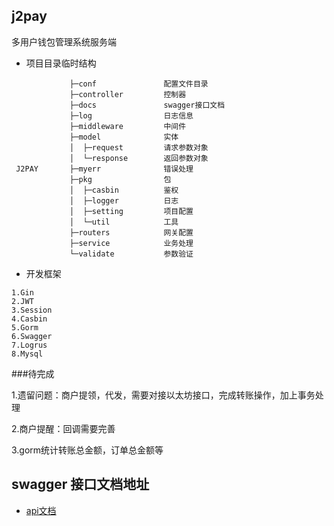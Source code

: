 ## j2pay
 多用户钱包管理系统服务端

* 项目目录临时结构
```
             ├─conf               配置文件目录
             ├─controller         控制器
             ├─docs               swagger接口文档
             ├─log                日志信息
             ├─middleware         中间件
             ├─model              实体
             │  ├─request         请求参数对象
             │  └─response        返回参数对象
 J2PAY       ├─myerr              错误处理
             ├─pkg                包      
             │  ├─casbin          鉴权
             │  ├─logger          日志
             │  ├─setting         项目配置
             │  └─util            工具
             ├─routers            网关配置
             ├─service            业务处理
             └─validate           参数验证
 ```
* 开发框架
```
1.Gin
2.JWT
3.Session
4.Casbin
5.Gorm
6.Swagger
7.Logrus
8.Mysql
```
###待完成

1.遗留问题：商户提领，代发，需要对接以太坊接口，完成转账操作，加上事务处理

2.商户提醒：回调需要完善

3.gorm统计转账总金额，订单总金额等


## swagger 接口文档地址
* [api文档](http://192.168.3.55:8088/swagger/index.html)


